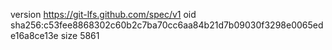version https://git-lfs.github.com/spec/v1
oid sha256:c53fee8868302c60b2c7ba70cc6aa84b21d7b09030f3298e0065ede16a8ce13e
size 5861
